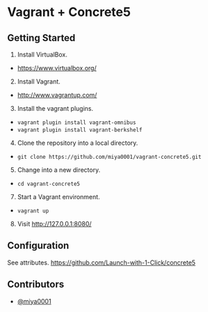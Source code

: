 # Vagrant + Concrete5

## Getting Started

1. Install VirtualBox.
 * https://www.virtualbox.org/
2. Install Vagrant.
 * http://www.vagrantup.com/
3. Install the vagrant plugins.
 * `vagrant plugin install vagrant-omnibus`
 * `vagrant plugin install vagrant-berkshelf`
4. Clone the repository into a local directory.
 * `git clone https://github.com/miya0001/vagrant-concrete5.git`
5. Change into a new directory.
 * `cd vagrant-concrete5`
7. Start a Vagrant environment.
 * `vagrant up`
8. Visit http://127.0.0.1:8080/

## Configuration

See attributes.
https://github.com/Launch-with-1-Click/concrete5

## Contributors

* [@miya0001](https://github.com/miya0001/)

